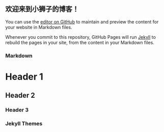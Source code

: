 ## 欢迎来到小狮子的博客！

You can use the [editor on GitHub](https://github.com/wangxiaoshylion/shylion.github.io/edit/gh-pages/index.md) to maintain and preview the content for your website in Markdown files.

Whenever you commit to this repository, GitHub Pages will run [Jekyll](https://jekyllrb.com/) to rebuild the pages in your site, from the content in your Markdown files.

### Markdown
# Header 1
## Header 2
### Header 3
### Jekyll Themes
